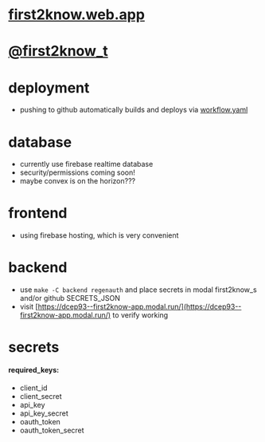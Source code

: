 # [first2know.web.app](first2know.web.app)

# [@first2know_t](https://twitter.com/first2know_t)

# deployment

- pushing to github automatically builds and deploys via [workflow.yaml](https://github.com/dcep93/first2know/blob/master/.github/workflows/workflow.yaml)

# database

- currently use firebase realtime database
- security/permissions coming soon!
- maybe convex is on the horizon???

# frontend

- using firebase hosting, which is very convenient

# backend

- use `make -C backend regenauth` and place secrets in modal first2know_s and/or github SECRETS_JSON
- visit [https://dcep93--first2know-app.modal.run/](https://dcep93--first2know-app.modal.run/) to verify working

# secrets

#### required_keys:

- client_id
- client_secret
- api_key
- api_key_secret
- oauth_token
- oauth_token_secret

